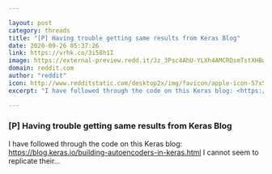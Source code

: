 ```yaml
---

layout: post
category: threads
title: "[P] Having trouble getting same results from Keras Blog"
date: 2020-09-26 05:37:26
link: https://vrhk.co/3i58h1I
image: https://external-preview.redd.it/Jz_3Psc4AhU-YLXh4AMCRDsmTstXHBwVuZj8gm3o0GE.png?width=600&height=122&auto=webp&crop=600:122,smart&s=e730099e07b956c306b9ee3f9f2818adc05c6afe
domain: reddit.com
author: "reddit"
icon: http://www.redditstatic.com/desktop2x/img/favicon/apple-icon-57x57.png
excerpt: "I have followed through the code on this Keras blog: <https://blog.keras.io/building-autoencoders-in-keras.html> I cannot seem to replicate their..."

---
```


### [P] Having trouble getting same results from Keras Blog

I have followed through the code on this Keras blog: <https://blog.keras.io/building-autoencoders-in-keras.html> I cannot seem to replicate their...